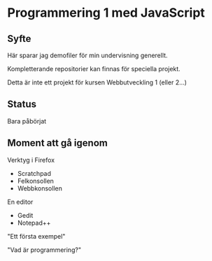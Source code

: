 Programmering 1 med JavaScript
==============================

Syfte
-----

Här sparar jag demofiler för min undervisning generellt.

Kompletterande repositorier kan finnas för speciella projekt.

Detta är inte ett projekt för kursen Webbutveckling 1 (eller 2...)

Status
------

Bara påbörjat

Moment att gå igenom
--------------------

Verktyg i Firefox
* Scratchpad
* Felkonsollen
* Webbkonsollen 

En editor
* Gedit
* Notepad++

"Ett första exempel"

"Vad är programmering?"

